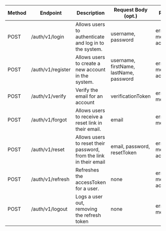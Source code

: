 | **Method** | **Endpoint**      | **Description**                                                    | **Request Body (opt.)**                 | **Response**                | **Authorization Header** | **Refresh Cookie** |
| ---------- | ----------------- | ------------------------------------------------------------------ | --------------------------------------- | --------------------------- | ------------------------ | ------------------ |
| POST       | /auth/v1/login    | Allows users to authenticate and log in to the system.             | username, password                      | error, message, accessToken | false                    | false              |
| POST       | /auth/v1/register | Allows users to create a new account in the system.                | username, firstName, lastName, password | error, message, accessToken | false                    | false              |
| POST       | /auth/v1/verify   | Verify the email for an account                                    | verificationToken                       | error, message              | true                     | false              |
| POST       | /auth/v1/forgot   | Allows users to receive a reset link in their email.               | email                                   | error, message              | false                    | false              |
| POST       | /auth/v1/reset    | Allows users to reset their password, from the link in their email | email, password, resetToken             | error, message, accessToken | false                    | false              |
| POST       | /auth/v1/refresh  | Refreshes the accessToken for a user.                              | none                                    | error, message, accessToken | false                    | true               |
| POST       | /auth/v1/logout   | Logs a user out, removing the refresh token                        | none                                    | error, message              | true                     | false              |
